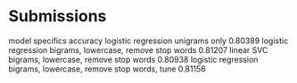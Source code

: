 # Submissions

model   specifics   accuracy
logistic regression unigrams only   0.80389
logistic regression bigrams, lowercase, remove stop words   0.81207
linear SVC  bigrams, lowercase, remove stop words   0.80938
logistic regression bigrams, lowercase, remove stop words, tune   0.81156


